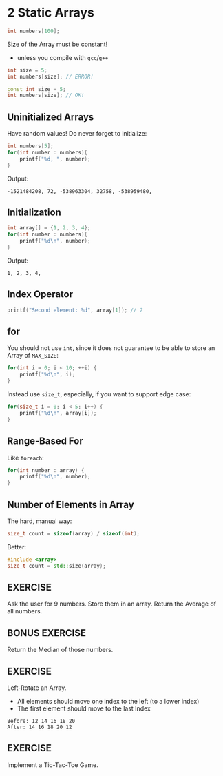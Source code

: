 # 2 Static Arrays

```cpp
int numbers[100];
```

Size of the Array must be constant!
- unless you compile with `gcc`/`g++`

```cpp
int size = 5;
int numbers[size]; // ERROR!
```

```cpp
const int size = 5;
int numbers[size]; // OK!
```

## Uninitialized Arrays
Have random values! Do never forget to initialize:

```cpp
int numbers[5];
for(int number : numbers){
	printf("%d, ", number);
}
```

Output:
```
-1521484208, 72, -538963304, 32758, -538959480, 
```

## Initialization

```cpp
int array[] = {1, 2, 3, 4};
for(int number : numbers){
	printf("%d\n", number);
}
```

Output:
```
1, 2, 3, 4, 
```

## Index Operator

```cpp
printf("Second element: %d", array[1]); // 2
```

## for

You should not use `int`, since it does not guarantee to be able to store an Array of `MAX_SIZE`:

```cpp
for(int i = 0; i < 10; ++i) {
	printf("%d\n", i);
}
```

Instead use `size_t`, especially, if you want to support edge case:

```cpp
for(size_t i = 0; i < 5; i++) {
	printf("%d\n", array[i]);
}
```

## Range-Based For
Like `foreach`:

```cpp
for(int number : array) {
	printf("%d\n", number);
}
```

## Number of Elements in Array

The hard, manual way:

```cpp
size_t count = sizeof(array) / sizeof(int);
```

Better:

```cpp
#include <array>
size_t count = std::size(array);
```

## EXERCISE
Ask the user for 9 numbers. Store them in an array. Return the Average of all numbers.

## BONUS EXERCISE
Return the Median of those numbers.

## EXERCISE
Left-Rotate an Array.
- All elements should move one index to the left (to a lower index)
- The first element should move to the last Index

```
Before: 12 14 16 18 20
After: 14 16 18 20 12
```

## EXERCISE
Implement a Tic-Tac-Toe Game.